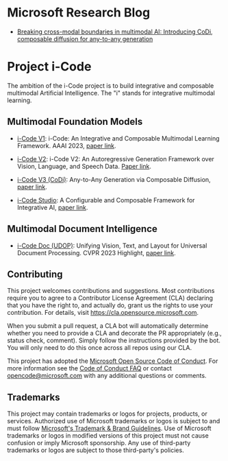 # Microsoft Research Blog 

- [Breaking cross-modal boundaries in multimodal AI: Introducing CoDi, composable diffusion for any-to-any generation](https://www.microsoft.com/en-us/research/blog/breaking-cross-modal-boundaries-in-multimodal-ai-introducing-codi-composable-diffusion-for-any-to-any-generation)
  
# Project i-Code
The ambition of the i-Code project is to build integrative and composable multimodal Artificial Intelligence. The "i" stands for integrative multimodal learning.

## Multimodal Foundation Models
- [i-Code V1](https://github.com/microsoft/i-Code/tree/main/i-Code-V1): i-Code: An Integrative and Composable Multimodal Learning Framework. AAAI 2023, [paper link](https://arxiv.org/abs/2205.01818).

- [i-Code V2](https://github.com/microsoft/i-Code/tree/main/i-Code-V2): i-Code V2: An Autoregressive Generation Framework over Vision, Language, and Speech Data. [Paper link](https://arxiv.org/abs/2305.12311).

- [i-Code V3 (CoDi)](https://github.com/microsoft/i-Code/tree/main/i-Code-V3): Any-to-Any Generation via Composable Diffusion, [paper link](https://arxiv.org/abs/2305.11846).

- [i-Code Studio](https://github.com/microsoft/i-Code/tree/main/i-Code-Studio):  A Configurable and Composable Framework for Integrative AI, [paper link](https://arxiv.org/abs/2305.13738).

## Multimodal Document Intelligence
- [i-Code Doc (UDOP)](https://github.com/microsoft/i-Code/tree/main/i-Code-Doc): Unifying Vision, Text, and Layout for Universal Document Processing. CVPR 2023 Highlight, [paper link](https://arxiv.org/abs/2212.02623).

## Contributing

This project welcomes contributions and suggestions.  Most contributions require you to agree to a
Contributor License Agreement (CLA) declaring that you have the right to, and actually do, grant us
the rights to use your contribution. For details, visit https://cla.opensource.microsoft.com.

When you submit a pull request, a CLA bot will automatically determine whether you need to provide
a CLA and decorate the PR appropriately (e.g., status check, comment). Simply follow the instructions
provided by the bot. You will only need to do this once across all repos using our CLA.

This project has adopted the [Microsoft Open Source Code of Conduct](https://opensource.microsoft.com/codeofconduct/).
For more information see the [Code of Conduct FAQ](https://opensource.microsoft.com/codeofconduct/faq/) or
contact [opencode@microsoft.com](mailto:opencode@microsoft.com) with any additional questions or comments.

## Trademarks

This project may contain trademarks or logos for projects, products, or services. Authorized use of Microsoft 
trademarks or logos is subject to and must follow 
[Microsoft's Trademark & Brand Guidelines](https://www.microsoft.com/en-us/legal/intellectualproperty/trademarks/usage/general).
Use of Microsoft trademarks or logos in modified versions of this project must not cause confusion or imply Microsoft sponsorship.
Any use of third-party trademarks or logos are subject to those third-party's policies.
